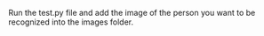 Run the test.py file and add the image of the person you want to be recognized into the images folder.
